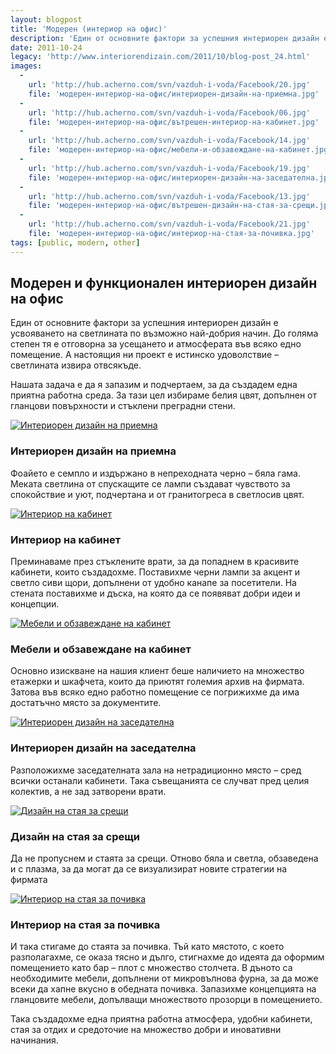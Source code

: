 ```yaml
---
layout: blogpost
title: 'Модерен (интериор на офис)'
description: 'Един от основните фактори за успешния интериорен дизайн е усвояването на светлината  по възможно най-добрия начин. До голяма степен тя е отговорна за усещането и атмосферата във всяко едно помещение. А настоящия ни проект е истинско удоволствие – светлината извира отвсякъде.'
date: 2011-10-24
legacy: 'http://www.interiorendizain.com/2011/10/blog-post_24.html'
images:
  -
    url: 'http://hub.acherno.com/svn/vazduh-i-voda/Facebook/20.jpg'
    file: 'модерен-интериор-на-офис/интериорен-дизайн-на-приемна.jpg'
  -
    url: 'http://hub.acherno.com/svn/vazduh-i-voda/Facebook/06.jpg'
    file: 'модерен-интериор-на-офис/вътрешен-интериор-на-кабинет.jpg'
  -
    url: 'http://hub.acherno.com/svn/vazduh-i-voda/Facebook/14.jpg'
    file: 'модерен-интериор-на-офис/мебели-и-обзавеждане-на-кабинет.jpg'
  -
    url: 'http://hub.acherno.com/svn/vazduh-i-voda/Facebook/19.jpg'
    file: 'модерен-интериор-на-офис/интериорен-дизайн-на-заседателна.jpg'
  -
    url: 'http://hub.acherno.com/svn/vazduh-i-voda/Facebook/13.jpg'
    file: 'модерен-интериор-на-офис/вътрешен-дизайн-на-стая-за-срещи.jpg'
  -
    url: 'http://hub.acherno.com/svn/vazduh-i-voda/Facebook/21.jpg'
    file: 'модерен-интериор-на-офис/интериор-на-стая-за-почивка.jpg'  
tags: [public, modern, other]
---
```

## **Модерен** и функционален **интериорен дизайн** на офис
Един от основните фактори за успешния интериорен дизайн е усвояването на светлината  по възможно най-добрия начин. До голяма степен тя е отговорна за усещането и атмосферата във всяко едно помещение. А настоящия ни проект е истинско удоволствие – светлината извира отвсякъде.

Нашата задача е да я запазим и подчертаем, за да създадем една приятна работна среда. За тази цел избираме белия цвят, допълнен от гланцови повърхности и стъклени преградни стени.

[![Интериорен дизайн на приемна](модерен-интериор-на-офис/интериорен-дизайн-на-приемна.jpg)](http://acherno.bg/интериорен-дизайн/офис/въздух-и-вода/вътрешен-дизайн.html)
### Интериорен дизайн на **приемна**

Фоайето е семпло и издържано в непреходната черно – бяла гама. Меката светлина от спускащите се лампи създават чувството за спокойствие и уют, подчертана и от гранитогреса в светлосив цвят.

[![Интериор на кабинет](модерен-интериор-на-офис/вътрешен-интериор-на-кабинет.jpg)](http://acherno.bg/интериорен-дизайн/офис/въздух-и-вода/вътрешен-дизайн.html)
### Интериор на **кабинет**

Преминаваме през стъклените врати, за да попаднем в красивите кабинети, които създадохме. Поставихме черни лампи за акцент и светло сиви щори, допълнени от удобно канапе за посетители. На стената поставихме и дъска, на която да се появяват добри идеи и концепции.

[![Мебели и обзавеждане на кабинет](модерен-интериор-на-офис/мебели-и-обзавеждане-на-кабинет.jpg)](http://acherno.bg/интериорен-дизайн/офис/въздух-и-вода/вътрешен-дизайн.html)
### Мебели и обзавеждане на **кабинет**

Основно изискване на нашия клиент беше наличието  на множество етажерки и шкафчета, които да приютят големия архив на фирмата. Затова във всяко едно работно помещение се погрижихме да има достатъчно място за документите.

[![Интериорен дизайн на заседателна](модерен-интериор-на-офис/интериорен-дизайн-на-заседателна.jpg)](http://acherno.bg/интериорен-дизайн/офис/въздух-и-вода/вътрешен-дизайн.html)
### Интериорен дизайн на **заседателна**

Разположихме заседателната зала на нетрадиционно място – сред всички останали кабинети. Така съвещанията се случват пред целия колектив, а не зад затворени врати.

[![Дизайн на стая за срещи](модерен-интериор-на-офис/вътрешен-дизайн-на-стая-за-срещи.jpg)](http://acherno.bg/интериорен-дизайн/офис/въздух-и-вода/вътрешен-дизайн.html)
### Дизайн на стая за **срещи**

Да не пропуснем и стаята за срещи. Отново бяла и светла, обзаведена и с плазма, за да могат да се визуализират новите стратегии на фирмата

[![Интериор на стая за почивка](модерен-интериор-на-офис/интериор-на-стая-за-почивка.jpg)](http://acherno.bg/интериорен-дизайн/офис/въздух-и-вода/вътрешен-дизайн.html)
### Интериор на стая за **почивка**

И така стигаме до стаята за почивка. Тъй като мястото, с което разполагахме, се оказа тясно и дълго, стигнахме до идеята да оформим помещението като бар – плот с множество столчета. В дъното са необходимите мебели, допълнени от микровълнова фурна, за да може всеки да хапне вкусно в обедната почивка. Запазихме концепцията на гланцовите мебели, допълващи множеството прозорци в помещението.

Така създадохме една приятна работна атмосфера, удобни кабинети, стая за отдих и средоточие  на множество добри и иновативни начинания.